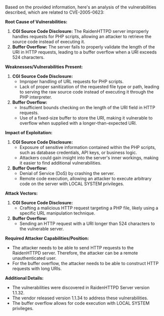 Based on the provided information, here's an analysis of the vulnerabilities described, which are related to CVE-2005-0623:

**Root Cause of Vulnerabilities:**

1.  **CGI Source Code Disclosure:** The RaidenHTTPD server improperly handles requests for PHP scripts, allowing an attacker to retrieve the source code instead of executing it.
2.  **Buffer Overflow:** The server fails to properly validate the length of the URI in HTTP requests, leading to a buffer overflow when a URI exceeds 524 characters.

**Weaknesses/Vulnerabilities Present:**

1.  **CGI Source Code Disclosure:**
    *   Improper handling of URL requests for PHP scripts.
    *   Lack of proper sanitization of the requested file type or path, leading to serving the raw source code instead of executing it through the PHP interpreter.
2.  **Buffer Overflow:**
    *   Insufficient bounds checking on the length of the URI field in HTTP requests.
    *   Use of a fixed-size buffer to store the URI, making it vulnerable to overflow when supplied with a longer-than-expected URI.

**Impact of Exploitation:**

1.  **CGI Source Code Disclosure:**
    *   Exposure of sensitive information contained within the PHP scripts, such as database credentials, API keys, or business logic.
    *   Attackers could gain insight into the server's inner workings, making it easier to find additional vulnerabilities.
2.  **Buffer Overflow:**
    *   Denial of Service (DoS) by crashing the server.
    *   Remote code execution, allowing an attacker to execute arbitrary code on the server with LOCAL SYSTEM privileges.

**Attack Vectors:**

1.  **CGI Source Code Disclosure:**
    *   Crafting a malicious HTTP request targeting a PHP file, likely using a specific URL manipulation technique.
2.  **Buffer Overflow:**
    *   Sending an HTTP request with a URI longer than 524 characters to the vulnerable server.

**Required Attacker Capabilities/Position:**

*   The attacker needs to be able to send HTTP requests to the RaidenHTTPD server. Therefore, the attacker can be a remote unauthenticated user.
*   For the buffer overflow, the attacker needs to be able to construct HTTP requests with long URIs.

**Additional Details:**

*   The vulnerabilities were discovered in RaidenHTTPD Server version 1.1.32.
*   The vendor released version 1.1.34 to address these vulnerabilities.
*   The buffer overflow allows for code execution with LOCAL SYSTEM privileges.